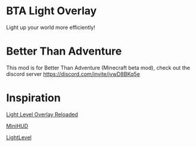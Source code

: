 # BTA Light Overlay
Light up your world more efficiently!

# Better Than Adventure
This mod is for Better Than Adventure (Minecraft beta mod), check out the discord server https://discord.com/invite/jvwD8BKq5e

# Inspiration
[Light Level Overlay Reloaded](https://github.com/oldjunyi/LightLevelOverlayReloaded)

[MiniHUD](https://github.com/maruohon/minihud)

[LightLevel](https://github.com/Parzivail-Modding-Team/LightLevel)

